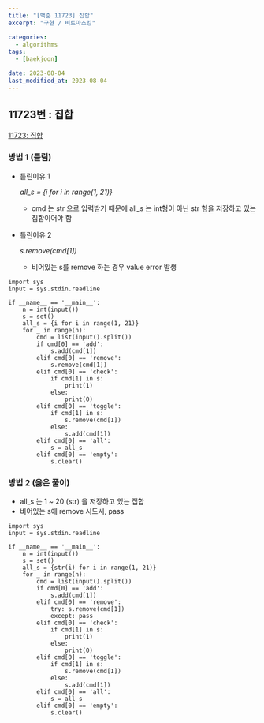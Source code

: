 ```yaml
---
title: "[백준 11723] 집합"
excerpt: "구현 / 비트마스킹"

categories:
  - algorithms
tags:
  - [baekjoon]

date: 2023-08-04
last_modified_at: 2023-08-04
---
```


## 11723번 : 집합

[11723: 집합](https://www.acmicpc.net/problem/11723)

### 방법 1 (틀림)

- 틀린이유 1

  _all_s = {i for i in range(1, 21)}_

  - cmd 는 str 으로 입력받기 때문에 all_s 는 int형이 아닌 str 형을 저장하고 있는 집합이어야 함

- 틀린이유 2

  _s.remove(cmd[1])_

  - 비어있는 s를 remove 하는 경우 value error 발생

```
import sys
input = sys.stdin.readline

if __name__ == '__main__':
    n = int(input())
    s = set()
    all_s = {i for i in range(1, 21)}
    for _ in range(n):
        cmd = list(input().split())
        if cmd[0] == 'add':
            s.add(cmd[1])
        elif cmd[0] == 'remove':
            s.remove(cmd[1])
        elif cmd[0] == 'check':
            if cmd[1] in s:
                print(1)
            else:
                print(0)
        elif cmd[0] == 'toggle':
            if cmd[1] in s:
                s.remove(cmd[1])
            else:
                s.add(cmd[1])
        elif cmd[0] == 'all':
            s = all_s
        elif cmd[0] == 'empty':
            s.clear()
```

### 방법 2 (옳은 풀이)

- all_s 는 1 ~ 20 (str) 을 저장하고 있는 집합
- 비어있는 s에 remove 시도시, pass

```
import sys
input = sys.stdin.readline

if __name__ == '__main__':
    n = int(input())
    s = set()
    all_s = {str(i) for i in range(1, 21)}
    for _ in range(n):
        cmd = list(input().split())
        if cmd[0] == 'add':
            s.add(cmd[1])
        elif cmd[0] == 'remove':
            try: s.remove(cmd[1])
            except: pass
        elif cmd[0] == 'check':
            if cmd[1] in s:
                print(1)
            else:
                print(0)
        elif cmd[0] == 'toggle':
            if cmd[1] in s:
                s.remove(cmd[1])
            else:
                s.add(cmd[1])
        elif cmd[0] == 'all':
            s = all_s
        elif cmd[0] == 'empty':
            s.clear()
```
